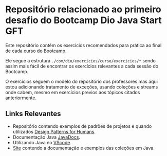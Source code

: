 # Repositório relacionado ao primeiro desafio do Bootcamp Dio Java Start GFT

Este repositório contém os exercícios recomendados para prática ao final de cada curso do Bootcamp.

Ele segue a estrutura `./com/dio/exercicios/curso/exercicios/*` sendo assim mais fácil de encontrar os exercícios relevantes a cada sessão do Bootcamp.

O exercícios seguem o modelo do repositório dos professores mas aqui estou adicionando
tratamento de exceções, usando coleções e streams onde cabem, mesmo em exercícios previos aos tópicos citados anteriormente.

## Links Relevantes 
 - Repositório contendo exemplos de padrões de projetos e quando utilizados [Design Patterns for Humans](https://github.com/kamranahmedse/design-patterns-for-humans).
 - Documentação Java [JavaDocs](https://docs.oracle.com/en/java/javase/15/).
 - Utilizando Java no [VScode](https://code.visualstudio.com/docs/languages/java).
 - [Site](https://www.javatpoint.com/collections-in-java) contendo a documentação e exemplos das coleções em Java.
